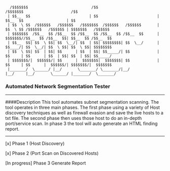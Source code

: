 
      /$$$$$$$                            /$$                           /$$$$$$$                     /$$                
     | $$__  $$                          | $$                          | $$__  $$                   | $$                
     | $$  \ $$  /$$$$$$   /$$$$$$   /$$$$$$$  /$$$$$$   /$$$$$$       | $$  \ $$ /$$$$$$   /$$$$$$ | $$$$$$$   /$$$$$$ 
     | $$$$$$$  /$$__  $$ /$$__  $$ /$$__  $$ /$$__  $$ /$$__  $$      | $$$$$$$//$$__  $$ /$$__  $$| $$__  $$ /$$__  $$
     | $$__  $$| $$  \ $$| $$  \__/| $$  | $$| $$$$$$$$| $$  \__/      | $$____/| $$  \__/| $$  \ $$| $$  \ $$| $$$$$$$$
     | $$  \ $$| $$  | $$| $$      | $$  | $$| $$_____/| $$            | $$     | $$      | $$  | $$| $$  | $$| $$_____/
     | $$$$$$$/|  $$$$$$/| $$      |  $$$$$$$|  $$$$$$$| $$            | $$     | $$      |  $$$$$$/| $$$$$$$/|  $$$$$$$
     |_______/  \______/ |__/       \_______/ \_______/|__/            |__/     |__/       \______/ |_______/  \_______/



### Automated Network Segmentation Tester
 ___
 
 ####Description
 This tool automates subnet segmentation scanning. The tool operates in three
 main phases. The first phase using a variety of Host discovery techniques as
 well as firewall evasion and save the live hosts to a txt file. The second
 phase then uses those host to do an in-depth port/service scan. In phase 3 
 the tool will auto generate an HTML finding report.
 ___
 

[x] Phase 1 (Host Discovery)

[x] Phase 2 (Port Scan on Discovered Hosts)

[In progress] Phase 3 Generate Report
